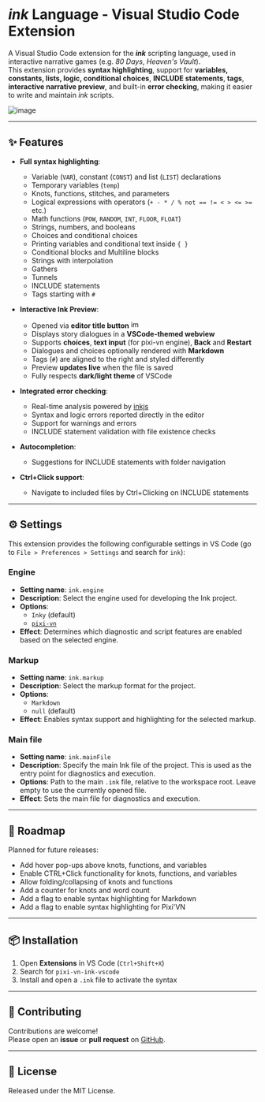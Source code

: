 # *ink* Language - Visual Studio Code Extension

A Visual Studio Code extension for the ***ink*** scripting language, used in interactive narrative games (e.g. *80 Days*, *Heaven's Vault*).  
This extension provides **syntax highlighting**, support for **variables, constants, lists, logic, conditional choices**, **INCLUDE statements**, **tags**, **interactive narrative preview**, and built-in **error checking**, making it easier to write and maintain *ink* scripts.

![image](https://github.com/user-attachments/assets/cc17384a-7f2f-4e86-b99a-efbf823269d9)

---

## ✨ Features

- **Full syntax highlighting**:
  - Variable (`VAR`), constant (`CONST`) and list (`LIST`) declarations
  - Temporary variables (`temp`)
  - Knots, functions, stitches, and parameters
  - Logical expressions with operators (`+ - * / % not == != < > <= >=` etc.)
  - Math functions (`POW`, `RANDOM`, `INT`, `FLOOR`, `FLOAT`)
  - Strings, numbers, and booleans
  - Choices and conditional choices
  - Printing variables and conditional text inside `{ }`
  - Conditional blocks and Multiline blocks
  - Strings with interpolation
  - Gathers
  - Tunnels
  - INCLUDE statements
  - Tags starting with `#`

- **Interactive Ink Preview**:
  - Opened via **editor title button** <img width="17" height="16" alt="image" src="https://github.com/user-attachments/assets/68bfb6c5-aa5c-4d9a-b30d-e68593db275c" />
  - Displays story dialogues in a **VSCode-themed webview**
  - Supports **choices**, **text input** (for pixi-vn engine), **Back** and **Restart**
  - Dialogues and choices optionally rendered with **Markdown**
  - Tags (`#`) are aligned to the right and styled differently
  - Preview **updates live** when the file is saved
  - Fully respects **dark/light theme** of VSCode

- **Integrated error checking**:
  - Real-time analysis powered by [inkjs](https://github.com/y-lohse/inkjs)
  - Syntax and logic errors reported directly in the editor
  - Support for warnings and errors
  - INCLUDE statement validation with file existence checks

- **Autocompletion**:
  - Suggestions for INCLUDE statements with folder navigation

- **Ctrl+Click support**:
  - Navigate to included files by Ctrl+Clicking on INCLUDE statements

---

## ⚙️ Settings

This extension provides the following configurable settings in VS Code (go to `File > Preferences > Settings` and search for `ink`):

### Engine

- **Setting name**: `ink.engine`
- **Description**: Select the engine used for developing the Ink project.
- **Options**:
  - `Inky` (default)
  - [`pixi-vn`](https://github.com/DRincs-Productions/pixi-vn)
- **Effect**: Determines which diagnostic and script features are enabled based on the selected engine.

### Markup

- **Setting name**: `ink.markup`
- **Description**: Select the markup format for the project.
- **Options**:
  - `Markdown`
  - `null` (default)
- **Effect**: Enables syntax support and highlighting for the selected markup.

### Main file

- **Setting name**: `ink.mainFile`
- **Description**: Specify the main Ink file of the project. This is used as the entry point for diagnostics and execution.
- **Options**: Path to the main `.ink` file, relative to the workspace root. Leave empty to use the currently opened file.
- **Effect**: Sets the main file for diagnostics and execution.

---

## 🚀 Roadmap

Planned for future releases:

- Add hover pop-ups above knots, functions, and variables
- Enable CTRL+Click functionality for knots, functions, and variables
- Allow folding/collapsing of knots and functions
- Add a counter for knots and word count
- Add a flag to enable syntax highlighting for Markdown
- Add a flag to enable syntax highlighting for Pixi'VN

---

## 📦 Installation

1. Open **Extensions** in VS Code (`Ctrl+Shift+X`)
2. Search for `pixi-vn-ink-vscode`
3. Install and open a `.ink` file to activate the syntax

---

## 🤝 Contributing

Contributions are welcome!  
Please open an **issue** or **pull request** on [GitHub](https://github.com/DRincs-Productions/pixi-vn-ink-vscode).

---

## 📜 License

Released under the MIT License.

